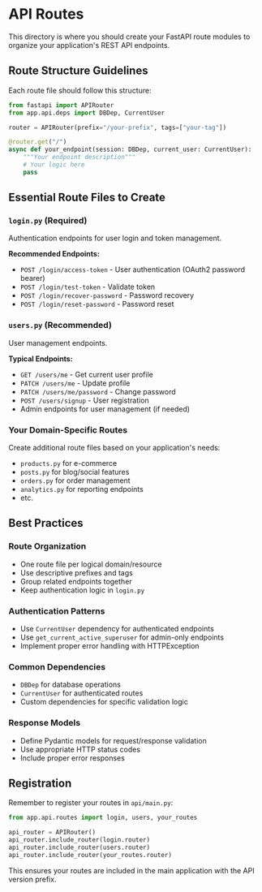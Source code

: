 # API Routes

This directory is where you should create your FastAPI route modules to organize your application's REST API endpoints.

## Route Structure Guidelines

Each route file should follow this structure:

```python
from fastapi import APIRouter
from app.api.deps import DBDep, CurrentUser

router = APIRouter(prefix="/your-prefix", tags=["your-tag"])

@router.get("/")
async def your_endpoint(session: DBDep, current_user: CurrentUser):
    """Your endpoint description"""
    # Your logic here
    pass
```

## Essential Route Files to Create

### `login.py` (Required)

Authentication endpoints for user login and token management.

**Recommended Endpoints:**

-   `POST /login/access-token` - User authentication (OAuth2 password bearer)
-   `POST /login/test-token` - Validate token
-   `POST /login/recover-password` - Password recovery
-   `POST /login/reset-password` - Password reset

### `users.py` (Recommended)

User management endpoints.

**Typical Endpoints:**

-   `GET /users/me` - Get current user profile
-   `PATCH /users/me` - Update profile
-   `PATCH /users/me/password` - Change password
-   `POST /users/signup` - User registration
-   Admin endpoints for user management (if needed)

### Your Domain-Specific Routes

Create additional route files based on your application's needs:

-   `products.py` for e-commerce
-   `posts.py` for blog/social features
-   `orders.py` for order management
-   `analytics.py` for reporting endpoints
-   etc.

## Best Practices

### Route Organization

-   One route file per logical domain/resource
-   Use descriptive prefixes and tags
-   Group related endpoints together
-   Keep authentication logic in `login.py`

### Authentication Patterns

-   Use `CurrentUser` dependency for authenticated endpoints
-   Use `get_current_active_superuser` for admin-only endpoints
-   Implement proper error handling with HTTPException

### Common Dependencies

-   `DBDep` for database operations
-   `CurrentUser` for authenticated routes
-   Custom dependencies for specific validation logic

### Response Models

-   Define Pydantic models for request/response validation
-   Use appropriate HTTP status codes
-   Include proper error responses

## Registration

Remember to register your routes in `api/main.py`:

```python
from app.api.routes import login, users, your_routes

api_router = APIRouter()
api_router.include_router(login.router)
api_router.include_router(users.router)
api_router.include_router(your_routes.router)
```

This ensures your routes are included in the main application with the API version prefix.
